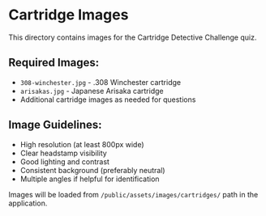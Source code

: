 # Cartridge Images

This directory contains images for the Cartridge Detective Challenge quiz.

## Required Images:
- `308-winchester.jpg` - .308 Winchester cartridge
- `arisakas.jpg` - Japanese Arisaka cartridge
- Additional cartridge images as needed for questions

## Image Guidelines:
- High resolution (at least 800px wide)
- Clear headstamp visibility
- Good lighting and contrast
- Consistent background (preferably neutral)
- Multiple angles if helpful for identification

Images will be loaded from `/public/assets/images/cartridges/` path in the application.